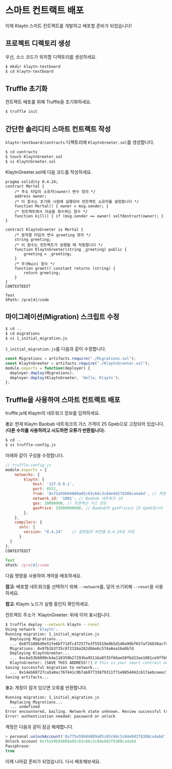 # 스마트 컨트랙트 배포

이제 Klaytn 스마트 컨트랙트를 개발하고 배포할 준비가 되었습니다!

## 프로젝트 디렉토리 생성

우선, 소스 코드가 위치할 디렉토리를 생성하세요.

```bash
$ mkdir klaytn-testboard
$ cd klaytn-testboard
```

## Truffle 초기화

컨트랙트 배포를 위해 Truffle을 초기화하세요.

```bash
$ truffle init
```

## 간단한 솔리디티 스마트 컨트랙트 작성

`klaytn-testboard/contracts` 디렉토리에 `KlaytnGreeter.sol`를 생성합니다.

```bash
$ cd contracts
$ touch KlaytnGreeter.sol
$ vi KlaytnGreeter.sol
```

KlaytnGreeter.sol에 다음 코드를 작성하세요.

```text
pragma solidity 0.4.24;
contract Mortal {
    /* 주소 타입의 소유자(owner) 변수 정의 */
    address owner;
    /* 이 함수는 초기화 시점에 실행되어 컨트랙트 소유자를 설정합니다 */
    function Mortal() { owner = msg.sender; }
    /* 컨트랙트에서 자금을 회수하는 함수 */
    function kill() { if (msg.sender == owner) selfdestruct(owner); }
}

contract KlaytnGreeter is Mortal {
    /* 문자열 타입의 변수 greeting 정의 */
    string greeting;
    /* 이 함수는 컨트랙트가 실행될 때 작동합니다 */
    function KlaytnGreeter(string _greeting) public {
        greeting = _greeting;
    }
    /* 주(Main) 함수 */
    function greet() constant returns (string) {
        return greeting;
    }
}
CONTEXTEDIT
 
Text
XPath: /pre[4]/code
```

## 마이그레이션(Migration) 스크립트 수정

```bash
$ cd ..
$ cd migrations
$ vi 1_initial_migration.js
```

`1_initial_migration.js`를 다음과 같이 수정합니다.

```javascript
const Migrations = artifacts.require("./Migrations.sol");
const KlaytnGreeter = artifacts.require("./KlaytnGreeter.sol");
module.exports = function(deployer) {
  deployer.deploy(Migrations);
  deployer.deploy(KlaytnGreeter, 'Hello, Klaytn');
};
```

## Truffle을 사용하여 스마트 컨트랙트 배포

truffle.js에 Klaytn의 네트워크 정보를 입력하세요.

**`경고`**: 현재 Klaytn Baobab 네트워크의 가스 가격이 25 Gpeb으로 고정되어 있습니다. \(**다른 수치를 사용하려고 시도하면 오류가 반환됩니다**\).

```bash
$ cd ..
$ vi truffle-config.js
```

아래와 같이 구성을 수정합니다.

```javascript
// truffle-config.js
module.exports = {
    networks: {
        klaytn: {
            host: '127.0.0.1',
            port: 8551,
            from: '0x75a59b94889a05c03c66c3c84e9d2f8308ca4abd', // 계정 주소를 입력하세요
            network_id: '1001', // Baobab 네트워크 id
            gas: 20000000, // 트랜잭션 가스 한도
            gasPrice: 25000000000, // Baobab의 gasPrice는 25 Gpeb입니다
        },
    },
    compilers: {
      solc: {
        version: "0.4.24"    // 컴파일러 버전을 0.4.24로 지정
      }
  }
};
CONTEXTEDIT
 
Text
XPath: /pre[8]/code
```

다음 명령을 사용하여 계약을 배포하세요.

**참고**: 배포할 네트워크를 선택하기 위해 `--network`를, 덮어 쓰기위해 `--reset`을 사용하세요.

**참고**: Klaytn 노드가 실행 중인지 확인하세요.

컨트랙트 주소가 \`KlaytnGreeter: 뒤에 이어 표시됩니다.

```bash
$ truffle deploy --network klaytn --reset
Using network 'klaytn'.
Running migration: 1_initial_migration.js
  Deploying Migrations...
  ... 0x0f5108bd9e51fe6bf71dfc472577e3f55519e0b5d140a99bf65faf26830acfca
  Migrations: 0x97b1b3735c8f2326a262dbbe6c574a8ea1ba0b7d
  Deploying KlaytnGreeter...
  ... 0xcba53b6090cb4a118359b27293ba95116a8f35f66ae50fbd23ae1081ce9ffb9e
  KlaytnGreeter: [SAVE THIS ADDRESS!!] # this is your smart contract address
Saving successful migration to network...
  ... 0x14eb68727ca5a0ac767441c9b7ab077336f9311f71e9854d42c617aebceeec72
Saving artifacts...
```

**`경고`**: 계정이 잠겨 있으면 오류를 반환합니다.

```bash
Running migration: 1_initial_migration.js
  Replacing Migrations...
  ... undefined
Error encountered, bailing. Network state unknown. Review successful transactions manually.
Error: authentication needed: password or unlock
```

계정은 다음과 같이 잠금 해제합니다.

```javascript
> personal.unlockAccount('0x775a59b94889a05c03c66c3c84e9d2f8308ca4abd')
Unlock account 0x75a59b94889a05c03c66c3c84e9d2f8308ca4abd
Passphrase:
true
```

이제 나아갈 준비가 되었습니다. 다시 배포해보세요.